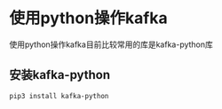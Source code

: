 # 使用python操作kafka

使用python操作kafka目前比较常用的库是kafka-python库

## 安装kafka-python
```
pip3 install kafka-python
```

